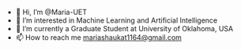 - 👋 Hi, I’m @Maria-UET
- 👀 I’m interested in Machine Learning and Artificial Intelligence
- 🌱 I’m currently a Graduate Student at University of Oklahoma, USA
- 📫 How to reach me mariashaukat1164@gmail.com

<!---
Maria-UET/Maria-UET is a ✨ special ✨ repository because its `README.md` (this file) appears on your GitHub profile.
You can click the Preview link to take a look at your changes.
--->
